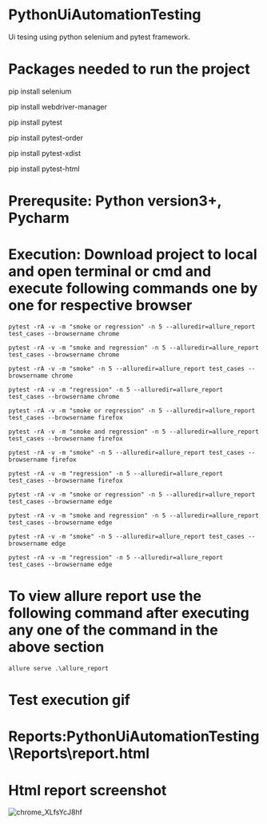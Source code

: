 # PythonUiAutomationTesting

Ui tesing using python selenium and pytest framework.

# Packages needed to run the project

pip install selenium

pip install webdriver-manager

pip install pytest

pip install pytest-order

pip install pytest-xdist

pip install pytest-html

# Prerequsite: Python version3+, Pycharm

# Execution: Download project to local and open terminal or cmd and execute following commands one by one for respective browser

 `pytest -rA -v -m "smoke or regression" -n 5 --alluredir=allure_report test_cases --browsername chrome`
 
 `pytest -rA -v -m "smoke and regression" -n 5 --alluredir=allure_report test_cases --browsername chrome`
 
 `pytest -rA -v -m "smoke" -n 5 --alluredir=allure_report test_cases --browsername chrome`
 
 `pytest -rA -v -m "regression" -n 5 --alluredir=allure_report test_cases --browsername chrome`
 
 `pytest -rA -v -m "smoke or regression" -n 5 --alluredir=allure_report test_cases --browsername firefox`
 
 `pytest -rA -v -m "smoke and regression" -n 5 --alluredir=allure_report test_cases --browsername firefox`
 
 `pytest -rA -v -m "smoke" -n 5 --alluredir=allure_report test_cases --browsername firefox`
 
 `pytest -rA -v -m "regression" -n 5 --alluredir=allure_report test_cases --browsername firefox`
 
 `pytest -rA -v -m "smoke or regression" -n 5 --alluredir=allure_report test_cases --browsername edge`
 
 `pytest -rA -v -m "smoke and regression" -n 5 --alluredir=allure_report test_cases --browsername edge`
 
 `pytest -rA -v -m "smoke" -n 5 --alluredir=allure_report test_cases --browsername edge`
 
 `pytest -rA -v -m "regression" -n 5 --alluredir=allure_report test_cases --browsername edge`
 
 # To view allure report use the following command after executing any one of the command in the above section 
 
 `allure serve .\allure_report`
 
 # Test execution gif

 
 # Reports:PythonUiAutomationTesting\Reports\report.html 
 
 # Html report screenshot
 ![chrome_XLfsYcJ8hf](https://user-images.githubusercontent.com/52770689/137924093-4609b934-a4e9-46e9-ab61-91865d2e4c28.png)
 
